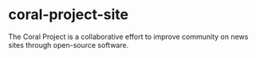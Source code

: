 coral-project-site
==================

The Coral Project is a collaborative effort to improve community on news sites through open-source software.
